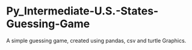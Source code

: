 # Py_Intermediate-U.S.-States-Guessing-Game
 A simple guessing game, created using pandas, csv and turtle Graphics.
